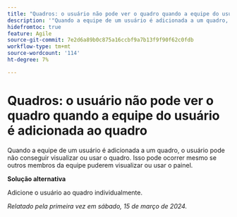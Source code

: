 ```yaml
---
title: "Quadros: o usuário não pode ver o quadro quando a equipe do usuário é adicionada ao quadro"
description: '"Quando a equipe de um usuário é adicionada a um quadro, o usuário pode não conseguir visualizar ou usar o quadro. Isso pode ocorrer mesmo se outros membros da equipe puderem visualizar ou usar o painel. Uma solução alternativa está disponível.”'
hidefromtoc: true
feature: Agile
source-git-commit: 7e2d6a89b0c875a16ccbf9a7b13f9f90f62c0fdb
workflow-type: tm+mt
source-wordcount: '114'
ht-degree: 7%

---
```



# Quadros: o usuário não pode ver o quadro quando a equipe do usuário é adicionada ao quadro

Quando a equipe de um usuário é adicionada a um quadro, o usuário pode não conseguir visualizar ou usar o quadro. Isso pode ocorrer mesmo se outros membros da equipe puderem visualizar ou usar o painel.

**Solução alternativa**

Adicione o usuário ao quadro individualmente.

_Relatado pela primeira vez em sábado, 15 de março de 2024._

